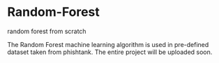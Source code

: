 # Random-Forest
random forest from scratch 

The Random Forest machine learning algorithm is used in pre-defined dataset taken from phishtank. The entire project will be uploaded soon.
